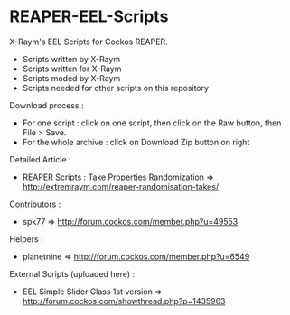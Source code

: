 REAPER-EEL-Scripts
==================

X-Raym's EEL Scripts for Cockos REAPER.
- Scripts written by X-Raym
- Scripts written for X-Raym
- Scripts moded by X-Raym
- Scripts needed for other scripts on this repository

Download process :
- For one script : click on one script, then click on the Raw button, then File > Save.
- For the whole archive : click on Download Zip button on right

Detailed Article :
- REAPER Scripts : Take Properties Randomization => http://extremraym.com/reaper-randomisation-takes/

Contributors :
- spk77 => http://forum.cockos.com/member.php?u=49553

Helpers :
- planetnine => http://forum.cockos.com/member.php?u=6549

External Scripts (uploaded here) :
- EEL Simple Slider Class 1st version => http://forum.cockos.com/showthread.php?p=1435963

